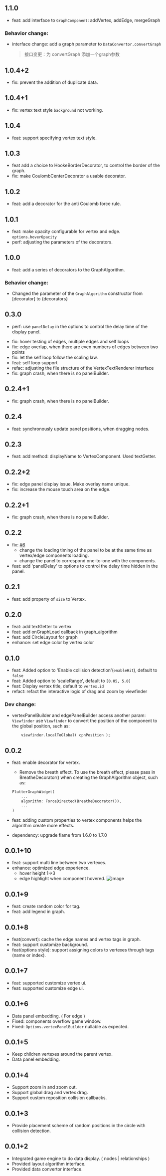 ## 1.1.0
- feat: add interface to `GraphComponent`: addVertex, addEdge, mergeGraph

### Behavior change:
- interface change: add a graph parameter to `DataConvertor.convertGraph`
    > 接口变更：为 convertGraph 添加一个graph参数


## 1.0.4+2
- fix: prevent the addition of duplicate data.

## 1.0.4+1
- fix: vertex text style `background` not working.

## 1.0.4
- feat: support specifying vertex text style.

## 1.0.3
- feat add a choice to HookeBorderDecorator, to control the border of the graph.
- fix: make CoulombCenterDecorator a usable decorator.

## 1.0.2
- feat: add a decorator for the anti Coulomb force rule.

## 1.0.1
- feat: make opacity configurable for vertex and edge. `options.hoverOpacity`
- perf: adjusting the parameters of the decorators.

## 1.0.0
- feat: add a series of decorators to the GraphAlgorithm.

### Behavior change:
- Changed the parameter of the `GraphAlgorithm` constructor from [decorator] to {decorators}

## 0.3.0
- perf: use `panelDelay` in the options to control the delay time of the display panel.
* fix: hover testing of edges, multiple edges and self loops
* fix: edge overlap, when there are even numbers of edges between two points
* fix: let the self loop follow the scaling law.
* feat: self loop support
* refac: adjusting the file structure of the VertexTextRenderer interface
* fix: graph crash, when there is no panelBuilder.

## 0.2.4+1
- fix: graph crash, when there is no panelBuilder.

## 0.2.4
- feat: synchronously update panel positions, when dragging nodes.

## 0.2.3
- feat: add method: displayName to VertexComponent. Used textGetter.

## 0.2.2+2
- fix: edge panel display issue. Make overlay name unique.
- fix: increase the mouse touch area on the edge.

## 0.2.2+1
- fix: graph crash, when there is no panelBuilder.

## 0.2.2
- fix: [#6](https://github.com/graph-cn/flutter_graph_view/issues/6)
    - change the loading timing of the panel to be at the same time as vertex/edge components loading.
    - change the panel to correspond one-to-one with the components.
- feat: add 'panelDelay' to options to control the delay time hidden in the panel.

## 0.2.1
- feat: add property of `size` to Vertex.

## 0.2.0
- feat: add textGetter to vertex
- feat: add onGraphLoad callback in graph_algorithm
- feat: add CircleLayout for graph
- enhance: set edge color by vertex color

## 0.1.0
- feat: Added option to 'Enable collision detection'(`enableHit`), default to `false`
- feat: Added option to 'scaleRange', default to `[0.05, 5.0]`
- feat: Display vertex title, default to `vertex.id`
- refact: refact the interactive logic of drag and zoom by viewfinder

### Dev change:
- vertexPanelBuilder and edgePanelBuilder access another param: `Viewfinder`
    use `Viewfinder` to convert the position of the component to the global position, such as:
    ```dart
        viewfinder.localToGlobal( cpnPosition );
    ```

## 0.0.2
- feat: enable decorator for vertex.
    - Remove the breath effect. To use the breath effect, please pass in BreatheDecorator() when creating the GraphAlgorithm object, such as:
    ```dart
    FlutterGraphWidget(
        ...
        algorithm: ForceDirected(BreatheDecorator()),
        ...
    )
    ```
    
- feat: adding custom properties to vertex components helps the algorithm create more effects.
<!-- 将对flame的依赖升级到最新版本 -->
- dependency: upgrade flame from 1.6.0 to 1.7.0


## 0.0.1+10
- feat:  support multi line between two vertexes.
- enhance: optimized edge experience. 
  - hover height 1->3
  - edge highlight when component hovered.
      ![image](https://user-images.githubusercontent.com/15630211/217449742-1eb95787-c53a-450d-bff9-08f3ed2b1b8c.png)


## 0.0.1+9
- feat: create random color for tag.
- feat: add legend in graph.

## 0.0.1+8
- feat(convert): cache the edge names and vertex tags in graph.
- feat: support customize background.
- feat(options style): support assigning colors to vertexes through tags (name or index).

## 0.0.1+7
- feat: supported customize vertex ui.
- feat: supported customize edge ui.

## 0.0.1+6
- Data panel embedding. ( For edge )
- Fixed: components overflow game window.
- Fixed: `Options.vertexPanelBuilder` nullable as expected.

## 0.0.1+5
- Keep children vertexes around the parent vertex.
- Data panel embedding.

## 0.0.1+4
- Support zoom in and zoom out.
- Support global drag and vertex drag.
- Support custom reposition collision callbacks.

## 0.0.1+3
- Provide placement scheme of random positions in the circle with collision detection.

## 0.0.1+2
- Integrated game engine to do data display. ( nodes | relationships )
- Provided layout algorithm interface.
- Provided data convertor interface.
